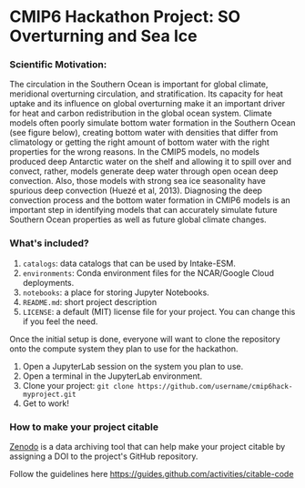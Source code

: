 # CMIP6 Hackathon Project: SO Overturning and Sea Ice

### Scientific Motivation:

The circulation in the Southern Ocean is important for global climate, meridional overturning circulation, and stratification. Its capacity for heat uptake and its influence on global overturning make it an important driver for heat and carbon redistribution in the global ocean system. Climate models often poorly simulate bottom water formation in the Southern Ocean (see figure below), creating bottom water with densities that differ from climatology or getting the right amount of bottom water with the right properties for the wrong reasons. In the CMIP5 models, no models produced deep Antarctic water on the shelf and allowing it to spill over and convect, rather, models generate deep water through open ocean deep convection. Also, those models with strong sea ice seasonality have spurious deep convection (Huezé et al, 2013). Diagnosing the deep convection process and the bottom water formation in CMIP6 models is an important step in identifying models that can accurately simulate future Southern Ocean properties as well as future global climate changes.


### What's included?

1. `catalogs`: data catalogs that can be used by Intake-ESM.
1. `environments`: Conda environment files for the NCAR/Google Cloud deployments.
1. `notebooks`: a place for storing Jupyter Notebooks.
1. `README.md`: short project description
1. `LICENSE`: a default (MIT) license file for your project. You can change this if you feel the need.


Once the initial setup is done, everyone will want to clone the repository onto the compute system they plan to use for the hackathon.

1. Open a JupyterLab session on the system you plan to use.
1. Open a terminal in the JupyterLab environment.
1. Clone your project: `git clone https://github.com/username/cmip6hack-myproject.git`
1. Get to work!


### How to make your project citable

[Zenodo](https://about.zenodo.org/) is a data archiving tool that can help make your project citable by assigning a DOI to the project's GitHub repository.

Follow the guidelines here https://guides.github.com/activities/citable-code
